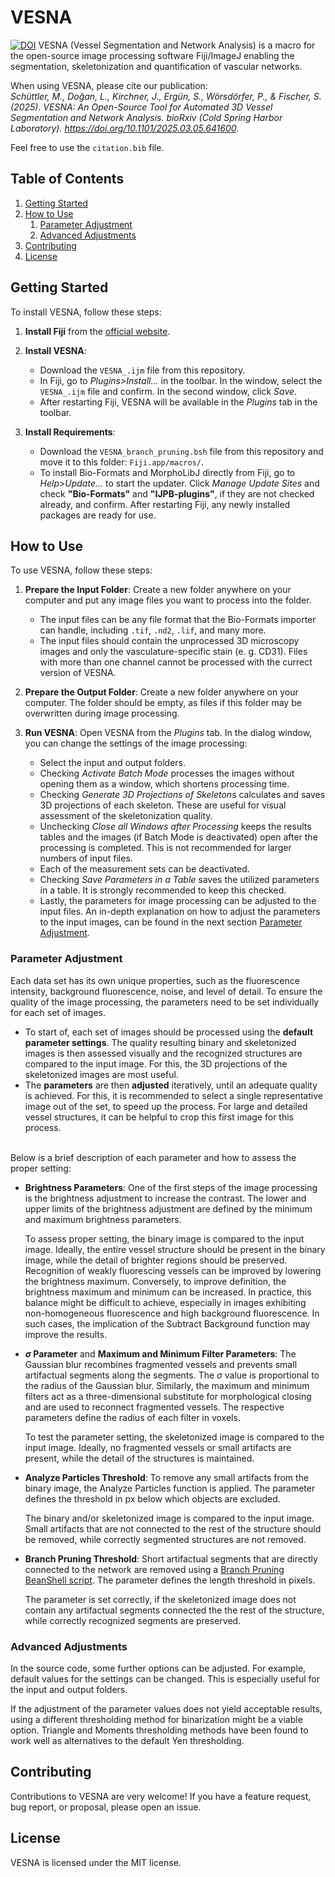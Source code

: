 # VESNA
[![DOI](https://zenodo.org/badge/913287242.svg)](https://doi.org/10.5281/zenodo.17019175)
VESNA (Vessel Segmentation and Network Analysis) is a macro for the open-source image processing software Fiji/ImageJ enabling the segmentation, skeletonization and quantification of vascular networks.

When using VESNA, please cite our publication: <br>
*Schüttler, M., Doğan, L., Kirchner, J., Ergün, S., Wörsdörfer, P., & Fischer, S. (2025). VESNA: An Open-Source Tool for Automated 3D Vessel Segmentation and Network Analysis. bioRxiv (Cold Spring Harbor Laboratory). https://doi.org/10.1101/2025.03.05.641600.*

Feel free to use the `citation.bib` file.



## Table of Contents

1. [Getting Started](#getting-started)
2. [How to Use](#how-to-use)
    1. [Parameter Adjustment](#parameter-adjustment) 
    2. [Advanced Adjustments](#advanced-adjustments)
3. [Contributing](#contributing)
4. [License](#license)




## Getting Started

To install VESNA, follow these steps:

1. **Install Fiji** from the [official website](https://imagej.net/software/fiji/downloads).
2. **Install VESNA**:

    - Download the `VESNA_.ijm` file from this repository. 
    - In Fiji, go to *Plugins>Install...* in the toolbar. In the window, select the `VESNA_.ijm` file and confirm. In the second window, click *Save*.
    - After restarting Fiji, VESNA will be available in the *Plugins* tab in the toolbar.

3. **Install Requirements**:

    - Download the `VESNA_branch_pruning.bsh` file from this repository and move it to this folder: `Fiji.app/macros/`.
    - To install Bio-Formats and MorphoLibJ directly from Fiji, go to *Help>Update...* to start the updater. Click *Manage Update Sites* and check **"Bio-Formats"** and **"IJPB-plugins"**, if they are not checked already, and confirm. After restarting Fiji, any newly installed packages are ready for use.




## How to Use

To use VESNA, follow these steps:

1. **Prepare the Input Folder**: Create a new folder anywhere on your computer and put any image files you want to process into the folder.

    - The input files can be any file format that the Bio-Formats importer can handle, including `.tif`, `.nd2`, `.lif`, and many more.
    - The input files should contain the unprocessed 3D microscopy images and only the vasculature-specific stain (e. g. CD31). Files with more than one channel cannot be processed with the currect version of VESNA.

2. **Prepare the Output Folder**: Create a new folder anywhere on your computer. The folder should be empty, as files if this folder may be overwritten during image processing.

3. **Run VESNA**: Open VESNA from the *Plugins* tab. In the dialog window, you can change the settings of the image processing:

    - Select the input and output folders.
    - Checking *Activate Batch Mode* processes the images without opening them as a window, which shortens processing time.
    - Checking *Generate 3D Projections of Skeletons* calculates and saves 3D projections of each skeleton. These are useful for visual assessment of the skeletonization quality.
    - Unchecking *Close all Windows after Processing* keeps the results tables and the images (if Batch Mode is deactivated) open after the processing is completed. This is not recommended for larger numbers of input files.
    - Each of the measurement sets can be deactivated.
    - Checking *Save Parameters in a Table* saves the utilized parameters in a table. It is strongly recommended to keep this checked.
    - Lastly, the parameters for image processing can be adjusted to the input files. An in-depth explanation on how to adjust the parameters to the input images, can be found in the next section [Parameter Adjustment](#parameter-adjustment).




### Parameter Adjustment

Each data set has its own unique properties, such as the fluorescence intensity, background fluorescence, noise, and level of detail. To ensure the quality of the image processing, the parameters need to be set individually for each set of images. 

- To start of, each set of images should be processed using the **default parameter settings**. The quality resulting binary and skeletonized images is then assessed visually and the recognized structures are compared to the input image. For this, the 3D projections of the skeletonized images are most useful.
- The **parameters** are then **adjusted** iteratively, until an adequate quality is achieved. For this, it is recommended to select a single representative image out of the set, to speed up the process. For large and detailed vessel structures, it can be helpful to crop this first image for this process.<br><br>

Below is a brief description of each parameter and how to assess the proper setting:

- **Brightness Parameters**: One of the first steps of the image processing is the brightness adjustment to increase the contrast. The lower and upper limits of the brightness adjustment are defined by the minimum and maximum brightness parameters. 

    To assess proper setting, the binary image is compared to the input image. Ideally, the entire vessel structure should be present in the binary image, while the detail of brighter regions should be preserved. Recognition of weakly fluorescing vessels can be improved by lowering the brightness maximum. Conversely, to improve definition, the brightness maximum and minimum can be increased. In practice, this balance might be difficult to achieve, especially in images exhibiting non-homogeneous fluorescence and high background fluorescence. In such cases, the implication of the Subtract Background function may improve the results.
    
- **$\sigma$ Parameter** and **Maximum and Minimum Filter Parameters**: The Gaussian blur recombines fragmented vessels and prevents small artifactual segments along the segments. The $\sigma$ value is proportional to the radius of the Gaussian blur. Similarly, the maximum and minimum filters act as a three-dimensional substitute for morphological closing and are used to reconnect fragmented vessels. The respective parameters define the radius of each filter in voxels.

    To test the parameter setting, the skeletonized image is compared to the input image. Ideally, no fragmented vessels or small artifacts are present, while the detail of the structures is maintained.

- **Analyze Particles Threshold**: To remove any small artifacts from the binary image, the Analyze Particles function is applied. The parameter defines the threshold in px below which objects are excluded.

    The binary and/or skeletonized image is compared to the input image. Small artifacts that are not connected to the rest of the structure should be removed, while correctly segmented structures are not removed.

- **Branch Pruning Threshold**: Short artifactual segments that are directly connected to the network are removed using a [Branch Pruning BeanShell script](https://gist.github.com/lacan/0a12113b1497db86d7df3ef102efd34d). The parameter defines the length threshold in pixels. 

    The parameter is set correctly, if the skeletonized image does not contain any artifactual segments connected the the rest of the structure, while correctly recognized segments are preserved.

### Advanced Adjustments

In the source code, some further options can be adjusted. For example, default values for the settings can be changed. This is especially useful for the input and output folders.

If the adjustment of the parameter values does not yield acceptable results, using a different thresholding method for binarization might be a viable option. Triangle and Moments thresholding methods have been found to work well as alternatives to the default Yen thresholding.




## Contributing

Contributions to VESNA are very welcome! If you have a feature request, bug report, or proposal, please open an issue.




## License

VESNA is licensed under the MIT license.
